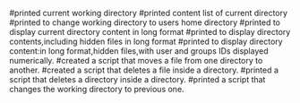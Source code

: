 #printed current working directory
#printed content list of current directory
#printed to change working directory to users home directory
#printed to display current directory content in long format
#printed to display directory contents,including hidden files in long format
#printed to display directory content:in long format,hidden files,with user and groups IDs displayed numerically.
#created a script that moves a file from one directory to another.
#created a script that deletes a file inside a directory.
#printed a script that deletes a directory inside a directory.
#printed a script that changes the working directory to previous one.
